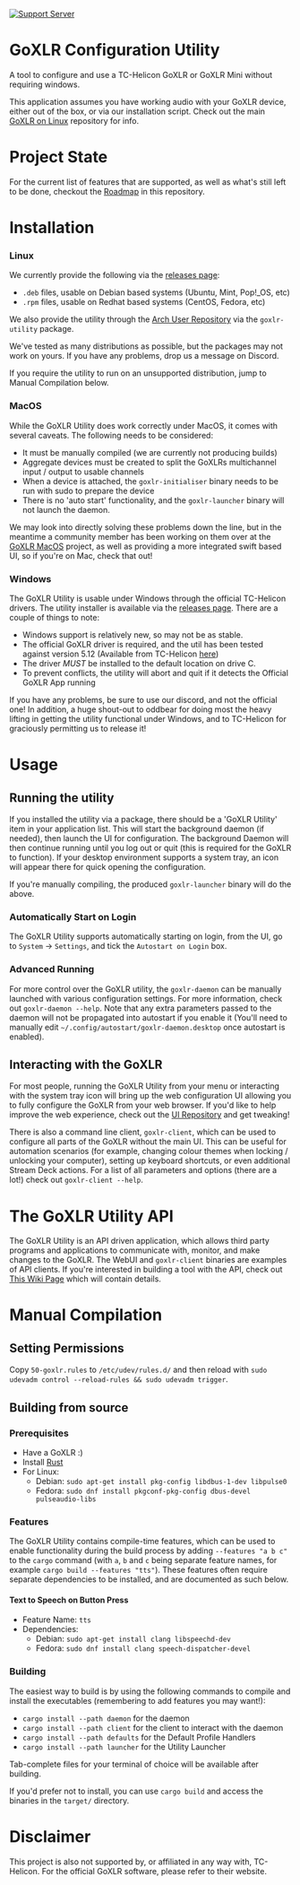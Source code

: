 [![Support Server](https://img.shields.io/discord/828348446775574548.svg?label=Discord&logo=Discord&colorB=7289da&style=flat)](https://discord.gg/Wbp3UxkX2j)

# GoXLR Configuration Utility
A tool to configure and use a TC-Helicon GoXLR or GoXLR Mini without requiring windows.

This application assumes you have working audio with your GoXLR device, either out of the box, or via our installation
script. Check out the main [GoXLR on Linux](https://github.com/GoXLR-on-Linux/goxlr-on-linux) repository for info.

# Project State
For the current list of features that are supported, as well as what's still left to be done, checkout the 
[Roadmap](ROADMAP.md) in this repository. 

# Installation
### Linux
We currently provide the following via the [releases page](https://github.com/GoXLR-on-Linux/goxlr-utility/releases/):
* `.deb` files, usable on Debian based systems (Ubuntu, Mint, Pop!_OS, etc)
* `.rpm` files, usable on Redhat based systems (CentOS, Fedora, etc)


We also provide the utility through the [Arch User Repository](https://aur.archlinux.org/packages/goxlr-utility) via the
`goxlr-utility` package.

We've tested as many distributions as possible, but the packages may not work on yours. If you have any problems, 
drop us a message on Discord.

If you require the utility to run on an unsupported distribution, jump to Manual Compilation below.

### MacOS
While the GoXLR Utility does work correctly under MacOS, it comes with several caveats. The following needs to be 
considered:

* It must be manually compiled (we are currently not producing builds)
* Aggregate devices must be created to split the GoXLRs multichannel input / output to usable channels
* When a device is attached, the `goxlr-initialiser` binary needs to be run with sudo to prepare the device
* There is no 'auto start' functionality, and the `goxlr-launcher` binary will not launch the daemon.

We may look into directly solving these problems down the line, but in the meantime a community member has been working
on them over at the [GoXLR MacOS](https://github.com/Adelenade/GoXlr-Macos) project, as well as providing a more
integrated swift based UI, so if you're on Mac, check that out!

### Windows
The GoXLR Utility is usable under Windows through the official TC-Helicon drivers. The utility installer is available
via the [releases page](https://github.com/GoXLR-on-Linux/goxlr-utility/releases/). There are a couple of things to 
note:

* Windows support is relatively new, so may not be as stable.
* The official GoXLR driver is required, and the util has been tested against version 5.12 (Available from TC-Helicon 
[here](https://go.tc-helicon.com/GoXLR_driver_5.12))
* The driver *MUST* be installed to the default location on drive C.
* To prevent conflicts, the utility will abort and quit if it detects the Official GoXLR App running

If you have any problems, be sure to use our discord, and not the official one! In addition, a huge shout-out to
oddbear for doing most the heavy lifting in getting the utility functional under Windows, and to TC-Helicon for
graciously permitting us to release it! 

# Usage
## Running the utility
If you installed the utility via a package, there should be a 'GoXLR Utility' item in your application list. This will
start the background daemon (if needed), then launch the UI for configuration. The background Daemon will then continue
running until you log out or quit (this is required for the GoXLR to function). If your desktop environment supports a
system tray, an icon will appear there for quick opening the configuration.

If you're manually compiling, the produced `goxlr-launcher` binary will do the above.

### Automatically Start on Login
The GoXLR Utility supports automatically starting on login, from the UI, go to `System` -> `Settings`, and tick the
`Autostart on Login` box.

### Advanced Running
For more control over the GoXLR utility, the `goxlr-daemon` can be manually launched with various configuration
settings. For more information, check out `goxlr-daemon --help`. Note that any extra parameters passed to the
daemon will not be propagated into autostart if you enable it (You'll need to manually edit
`~/.config/autostart/goxlr-daemon.desktop` once autostart is enabled).

## Interacting with the GoXLR
For most people, running the GoXLR Utility from your menu or interacting with the system tray icon will bring up
the web configuration UI allowing you to fully configure the GoXLR from your web browser. If you'd like to help improve
the web experience, check out the [UI Repository](https://github.com/GoXLR-on-Linux/goxlr-ui) and get tweaking!

There is also a command line client, `goxlr-client`, which can be used to configure all parts of the GoXLR without
the main UI. This can be useful for automation scenarios (for example, changing colour themes when locking / unlocking
your computer), setting up keyboard shortcuts, or even additional Stream Deck actions. For a list of all parameters and
options (there are a lot!) check out `goxlr-client --help`.

# The GoXLR Utility API
The GoXLR Utility is an API driven application, which allows third party programs and applications to communicate with,
monitor, and make changes to the GoXLR. The WebUI and `goxlr-client` binaries are examples of API clients. If
you're interested in building a tool with the API, check out [This Wiki Page](https://github.com/GoXLR-on-Linux/goxlr-utility/wiki/The-GoXLR-Utility-API)
which will contain details.

# Manual Compilation
## Setting Permissions
Copy `50-goxlr.rules` to `/etc/udev/rules.d/` and then reload with `sudo udevadm control --reload-rules && sudo udevadm trigger`.

## Building from source

### Prerequisites
* Have a GoXLR :)
* Install [Rust](https://rustup.rs/)
* For Linux:
  * Debian: `sudo apt-get install pkg-config libdbus-1-dev libpulse0`
  * Fedora: `sudo dnf install pkgconf-pkg-config dbus-devel pulseaudio-libs`

### Features
The GoXLR Utility contains compile-time features, which can be used to enable functionality during the build process by
adding `--features "a b c"` to the `cargo` command (with `a`, `b` and `c` being separate feature names, for example 
`cargo build --features "tts"`). These features often require separate dependencies to be installed, and are documented
as such below.

#### Text to Speech on Button Press
* Feature Name: `tts`
* Dependencies:
  * Debian: `sudo apt-get install clang libspeechd-dev`
  * Fedora: `sudo dnf install clang speech-dispatcher-devel`

### Building
The easiest way to build is by using the following commands to compile and install the executables (remembering to add 
features you may want!):
- `cargo install --path daemon` for the daemon
- `cargo install --path client` for the client to interact with the daemon
- `cargo install --path defaults` for the Default Profile Handlers
- `cargo install --path launcher` for the Utility Launcher

Tab-complete files for your terminal of choice will be available after building.

If you'd prefer not to install, you can use `cargo build` and access the binaries in the `target/` directory.

# Disclaimer
This project is also not supported by, or affiliated in any way with, TC-Helicon. For the official GoXLR software, 
please refer to their website.
